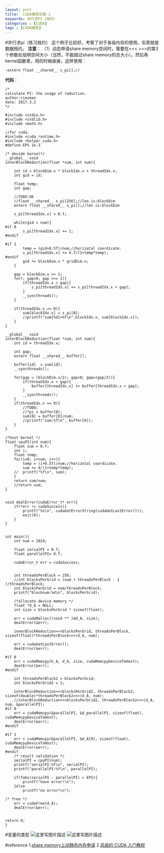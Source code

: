 ```yaml
---
layout: post
title:  CUDA编程实践-2
keywords: 并行求PI（规约）
categories : [CUDA]
tags : [CUDA编程]
---
```


#并行求pi（练习规约）
这个例子比较好。考察了对于各级内存的使用。实质就是数据规约。
**注意**：
（1）动态申请share memory空间时，需要在<<< >>>的第3个参数处指明空间大小（当然，不能超过share memory的总大小）。然后再kernel函数里，用的时候直接，这样使用：

    ·extern float __shared__ s_pi[];//
**代码**：

```
/*
calculate PI: the usage of reduction.
author:riesman
date: 2017.3.2
*/

#include <stdio.h>
#include <stdlib.h>
#include <math.h>

//for cuda.
#include <cuda_runtime.h>
#include <helper_cuda.h>
#define EPS 1e-3

/* devide kernel*/
__global__ void
innerBlockReduction(float *sum, int num){
    
    int id = blockDim.x * blockIdx.x + threadIdx.x;
    int gid = id;

    float temp;
    int gap;

    //TODO:OK
    //float __shared__ s_pi[256];//len is:blockDim
    extern float __shared__ s_pi[];//len is:blockDim
    
    s_pi[threadIdx.x] = 0.f;
    
    while(gid < num){
#if 0
        s_pi[threadIdx.x] += 1;
#endif

#if 1
        temp = (gid+0.5f)/num;//horizotal coordicate.
        s_pi[threadIdx.x] += 4.f/(1+temp*temp);
#endif
        gid += blockDim.x * gridDim.x;
    }
    
    gap = blockDim.x >> 1;
    for(; gap>0; gap >>= 1){
        if(threadIdx.x < gap){
            s_pi[threadIdx.x] += s_pi[threadIdx.x + gap];
        }
        __syncthreads();
    }

    if(threadIdx.x == 0){
        sum[blockIdx.x] = s_pi[0];
        //printf("sum[%d]=%f\n",blockIdx.x, sum[blockIdx.x]);
    }       
}
    
__global__ void
interBlockReduction(float *sum, int num){
    int id = threadIdx.x;
    
    int gap;
    extern float __shared__ buffer[];
    
    buffer[id]  = sum[id];      
    __syncthreads();
    
    for(gap = (blockDim.x/2); gap>0; gap=(gap/2)){
        if(threadIdx.x < gap){
            buffer[threadIdx.x] += buffer[threadIdx.x + gap];
        }
        __syncthreads();
    }
    if(threadIdx.x == 0){
        //TODO;
        //*pi = buffer[0];
        sum[0] = buffer[0]/num;
        //printf("sum:%f\n", buffer[0]);
    }   
}

/*host kernel */
float cpuPI(int num){
    float sum = 0.f;
    int i;
    float temp;
    for(i=0; i<num; i++){
        temp = (i+0.5f)/num;//horizotal coordicate.
        sum += 4/(1+temp*temp);
    //  printf("%f\n", sum);
    }
    return sum/num;
    //return sum;
}


void dealError(cudaError_t* err){
    if(*err != cudaSuccess){
        printf("%s\n", cudaGetErrorString(cudaGetLastError()));
        exit(0);    
    }
}


int main(){
    int num = 1024;
    
    float serialPI = 0.f;
    float parallelPI= 0.f;  
    
    cudaError_t err = cudaSuccess;
    
    
    int threadsPerBlock = 256;
    //int blocksPerGrid = (num + threadsPerBlock - 1 )/threadsPerBlock;
    int blocksPerGrid = num/threadsPerBlock;
    printf("blocknum:%d\n", blocksPerGrid);
    
    /*allocate device memory */
    float *d_A = NULL;
    int size = blocksPerGrid * sizeof(float);
     
    err = cudaMalloc((void ** )&d_A, size);
    dealError(&err);
    
    innerBlockReduction<<<blocksPerGrid, threadsPerBlock, sizeof(float)*threadsPerBlock>>>(d_A, num);
    
    err = cudaGetLastError();
    dealError(&err);

#if 0   
    err = cudaMemcpy(h_A, d_A, size, cudaMemcpyDeviceToHost);
    dealError(&err);
#endif

    int threadsPerBlock2 = blocksPerGrid;
    int blocksPerGrid2 = 1;
    
    interBlockReduction<<<blocksPerGrid2, threadsPerBlock2, sizeof(double)*threadsPerBlock2>>>(d_A, num);
    //interBlockReduction<<<blocksPerGrid2, threadsPerBlock2>>>(d_A, num, &parallelPI);
#if 0   
    err = cudaMemcpy(&parallelPI, &d_parallelPI, sizeof(float), cudaMemcpyDeviceToHost);
    dealError(&err);
#endif

#if 1   
    err = cudaMemcpy(&parallelPI, &d_A[0], sizeof(float), cudaMemcpyDeviceToHost);
    dealError(&err);
#endif
    /* result validation */
    serialPI = cpuPI(num);
    printf("serialPI:%f\n", serialPI);
    printf("parallelPI:%f\n", parallelPI);
    
    if(fabs(serialPI - parallelPI) > EPS){
        printf("have error!\n");
    }else   
        printf("no error!\n");
    
/* free */
    err = cudaFree(d_A);    
    dealError(&err);
    

return 0;
}

```
#变量的类型
![这里写图片描述](http://img.blog.csdn.net/20170302200509623?watermark/2/text/aHR0cDovL2Jsb2cuY3Nkbi5uZXQvdTAxMDQ1ODg2Mw==/font/5a6L5L2T/fontsize/400/fill/I0JBQkFCMA==/dissolve/70/gravity/SouthEast)
![这里写图片描述](http://img.blog.csdn.net/20170302200550980?watermark/2/text/aHR0cDovL2Jsb2cuY3Nkbi5uZXQvdTAxMDQ1ODg2Mw==/font/5a6L5L2T/fontsize/400/fill/I0JBQkFCMA==/dissolve/70/gravity/SouthEast)

#reference
1.[share memory上动静态内存申请](http://blog.csdn.net/wenxuegeng/article/details/49129357)
2.[风辰的 CUDA 入门教程](http://download.csdn.net/detail/fdp0525/5944705?locationNum=13&fps=1)